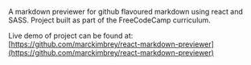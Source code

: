 A markdown previewer for github flavoured markdown using react and SASS. Project built as part of the FreeCodeCamp curriculum.

Live demo of project can be found at: [https://github.com/marckimbrey/react-markdown-previewer](https://github.com/marckimbrey/react-markdown-previewer)
